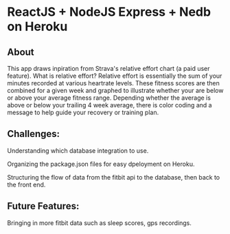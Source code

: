 # ReactJS + NodeJS Express + Nedb on Heroku

## About
This app draws inpiration from Strava's relative effort chart (a paid user feature). What is relative effort? Relative effort is essentially the sum of your minutes recorded at various heartrate levels. These fitness scores are then combined for a given week and graphed to illustrate whether your are below or above your average fitness range. Depending whether the average is above or below your trailing 4 week average, there is color coding and a message to help guide your recovery or training plan. 

## Challenges:

Understanding which database integration to use.

Organizing the package.json files for easy dpeloyment on Heroku.

Structuring the flow of data from the fitbit api to the database, then back to the front end.

## Future Features:

Bringing in more fitbit data such as sleep scores, gps recordings.
